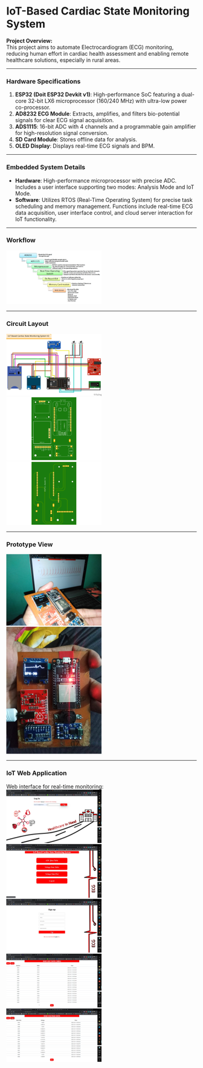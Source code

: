 # IoT-Based Cardiac State Monitoring System

**Project Overview:**  
This project aims to automate Electrocardiogram (ECG) monitoring, reducing human effort in cardiac health assessment and enabling remote healthcare solutions, especially in rural areas.

---

### **Hardware Specifications**

1. **ESP32 (Doit ESP32 Devkit v1)**: High-performance SoC featuring a dual-core 32-bit LX6 microprocessor (160/240 MHz) with ultra-low power co-processor.  
2. **AD8232 ECG Module**: Extracts, amplifies, and filters bio-potential signals for clear ECG signal acquisition.  
3. **ADS1115**: 16-bit ADC with 4 channels and a programmable gain amplifier for high-resolution signal conversion.  
4. **SD Card Module**: Stores offline data for analysis.  
5. **OLED Display**: Displays real-time ECG signals and BPM.

---

### **Embedded System Details**

- **Hardware**: High-performance microprocessor with precise ADC. Includes a user interface supporting two modes: Analysis Mode and IoT Mode.  
- **Software**: Utilizes RTOS (Real-Time Operating System) for precise task scheduling and memory management. Functions include real-time ECG data acquisition, user interface control, and cloud server interaction for IoT functionality.

---

### **Workflow**  
<img src="workflow.png" alt="Workflow" width="50%" />

---

### **Circuit Layout**  
<img src="ecgIoT_bb.jpg" alt="Schematic" width="50%" />  
<img src="ECG_TOP.png" alt="Top Layout" width="50%" />  
<img src="ECG_BOTTOM.png" alt="Bottom Layout" width="50%" />  

---

### **Prototype View**  
<img src="System_View.jpeg" alt="System View" width="50%" />  
<img src="Device_Picture.jpeg" alt="Device Picture" width="50%" />  

---

### **IoT Web Application**  
Web interface for real-time monitoring:  
<img src="s1.png" alt="Webpage 1" width="50%" />  
<img src="s2.png" alt="Webpage 2" width="50%" />  
<img src="s3.png" alt="Webpage 3" width="50%" />  
<img src="s4.png" alt="Webpage 4" width="50%" />  
<img src="s5.png" alt="Webpage 5" width="50%" />  
